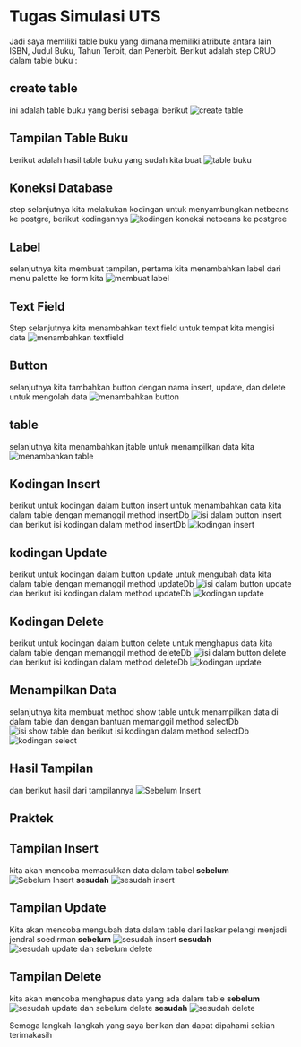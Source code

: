 # Tugas Simulasi UTS
Jadi saya memiliki table buku yang dimana memiliki atribute antara lain ISBN, Judul Buku, Tahun Terbit, dan Penerbit. Berikut adalah step CRUD dalam table buku :
## create table
ini adalah table buku yang berisi sebagai berikut
![create table](https://github.com/user-attachments/assets/427f32ad-7152-422d-a91b-983dc2820f12)

## Tampilan Table Buku
berikut adalah hasil table buku yang sudah kita buat
![table buku](https://github.com/user-attachments/assets/57acaebe-02ad-43e0-a406-ce143a5a8b51)

## Koneksi Database
step selanjutnya kita melakukan kodingan untuk menyambungkan netbeans ke postgre, berikut kodingannya
![kodingan koneksi netbeans ke postgree](https://github.com/user-attachments/assets/2d88f595-6ade-477c-a0b8-b5cd5f5254b4)

## Label
selanjutnya kita membuat tampilan, pertama kita menambahkan label dari menu palette ke form kita
![membuat label](https://github.com/user-attachments/assets/714f646f-2f56-4ab8-a2ca-1e316e0d63c3)

## Text Field
Step selanjutnya kita menambahkan text field untuk tempat kita mengisi data
![menambahkan textfield](https://github.com/user-attachments/assets/0f5f680a-38eb-4625-8eaf-72ebbee9cdeb)

## Button
selanjutnya kita tambahkan button dengan nama insert, update, dan delete untuk mengolah data
![menambahkan button](https://github.com/user-attachments/assets/aa48a8ae-8129-4028-a259-b09bbc8379b3)

## table
selanjutnya kita menambahkan jtable untuk menampilkan data kita
![menambahkan table](https://github.com/user-attachments/assets/3c7f5ae5-12a2-4a34-9504-57cebf0abac0)

## Kodingan Insert
berikut untuk kodingan dalam button insert untuk menambahkan data kita dalam table dengan memanggil method insertDb
![isi dalam button insert](https://github.com/user-attachments/assets/30dd41e3-a324-4d07-a2af-f049df2d67c1)
dan berikut isi kodingan dalam method insertDb
![kodingan insert](https://github.com/user-attachments/assets/10687441-da7e-4d66-9697-36c86aa7a43f)

## kodingan Update
berikut untuk kodingan dalam button update untuk mengubah data kita dalam table dengan memanggil method updateDb
![isi dalam button update](https://github.com/user-attachments/assets/09a346e4-2103-4f19-a0e7-90296b559ec4)
dan berikut isi kodingan dalam method updateDb
![kodingan update](https://github.com/user-attachments/assets/c50f29b4-070c-4924-889d-90c08fa62880)

## Kodingan Delete
berikut untuk kodingan dalam button delete untuk menghapus data kita dalam table dengan memanggil method deleteDb
![isi dalam button delete](https://github.com/user-attachments/assets/6f0875af-c1f7-4e3e-896f-dc64c4a5c376)
dan berikut isi kodingan dalam method deleteDb
![kodingan update](https://github.com/user-attachments/assets/c50f29b4-070c-4924-889d-90c08fa62880)

## Menampilkan Data
selanjutnya kita membuat method show table untuk menampilkan data di dalam table dan dengan bantuan memanggil method selectDb
![isi show table](https://github.com/user-attachments/assets/258de1af-16bb-4a8f-9c1d-a6f6b3cb62a0)
dan berikut isi kodingan dalam method selectDb
![kodingan select](https://github.com/user-attachments/assets/5823eaa9-cd03-4bb5-aa35-bf6e34b2553c)

## Hasil Tampilan
dan berikut hasil dari tampilannya
![Sebelum Insert](https://github.com/user-attachments/assets/4359a7cb-b857-41bb-9209-3844c655cd42)

## Praktek

## Tampilan Insert
kita akan mencoba memasukkan data dalam tabel
**sebelum**
![Sebelum Insert](https://github.com/user-attachments/assets/4359a7cb-b857-41bb-9209-3844c655cd42)
**sesudah**
![sesudah insert](https://github.com/user-attachments/assets/a30a35db-9461-486b-b571-02b2291bb19f)

## Tampilan Update
Kita akan mencoba mengubah data dalam table dari laskar pelangi menjadi jendral soedirman
**sebelum**
![sesudah insert](https://github.com/user-attachments/assets/a30a35db-9461-486b-b571-02b2291bb19f)
**sesudah**
![sesudah update dan sebelum delete](https://github.com/user-attachments/assets/c83c479f-82cb-45da-a39c-b945f3942351)

## Tampilan Delete
kita akan mencoba menghapus data yang ada dalam table
**sebelum**
![sesudah update dan sebelum delete](https://github.com/user-attachments/assets/c83c479f-82cb-45da-a39c-b945f3942351)
**sesudah**
![sesudah delete](https://github.com/user-attachments/assets/6f6d7444-130f-4ec7-8767-ddbdffdf69e8)

Semoga langkah-langkah yang saya berikan dan dapat dipahami sekian terimakasih
